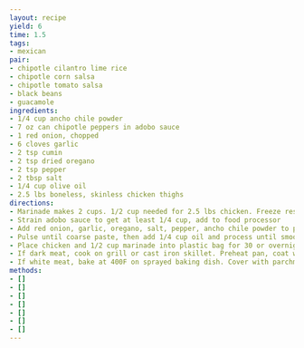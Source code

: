 ```yaml
---
layout: recipe
yield: 6
time: 1.5
tags:
- mexican
pair:
- chipotle cilantro lime rice
- chipotle corn salsa
- chipotle tomato salsa
- black beans
- guacamole
ingredients:
- 1/4 cup ancho chile powder
- 7 oz can chipotle peppers in adobo sauce
- 1 red onion, chopped
- 6 cloves garlic
- 2 tsp cumin
- 2 tsp dried oregano
- 2 tsp pepper
- 2 tbsp salt
- 1/4 cup olive oil
- 2.5 lbs boneless, skinless chicken thighs
directions:
- Marinade makes 2 cups. 1/2 cup needed for 2.5 lbs chicken. Freeze rest
- Strain adobo sauce to get at least 1/4 cup, add to food processor
- Add red onion, garlic, oregano, salt, pepper, ancho chile powder to processor
- Pulse until coarse paste, then add 1/4 cup oil and process until smooth. Add water (if needed) to reach 2 cups total
- Place chicken and 1/2 cup marinade into plastic bag for 30 or overnight
- If dark meat, cook on grill or cast iron skillet. Preheat pan, coat with 2 tbsp oil. Grill in batches 10-15 min until done
- If white meat, bake at 400F on sprayed baking dish. Cover with parchment paper, tucking around chicken. Bake 30-40 min
methods:
- []
- []
- []
- []
- []
- []
- []
---
```


